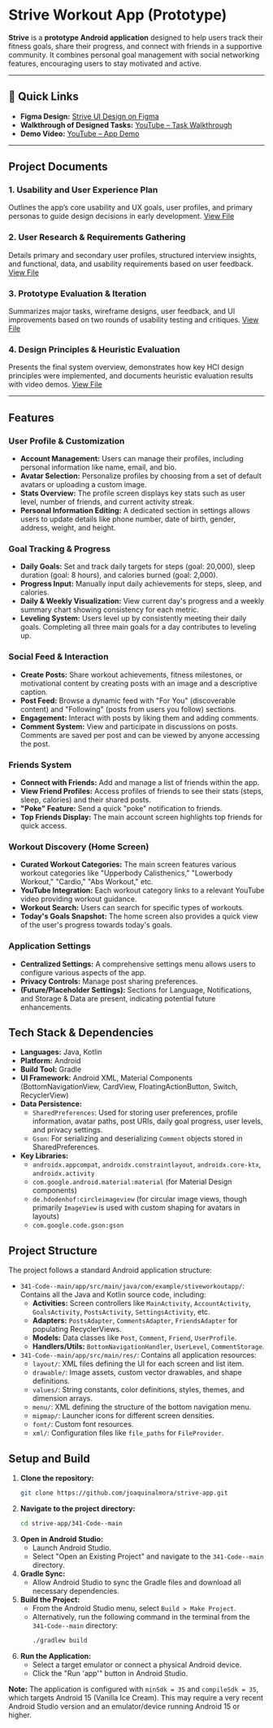 # Strive Workout App (Prototype)

**Strive** is a **prototype Android application** designed to help users track their fitness goals, share their progress, and connect with friends in a supportive community. It combines personal goal management with social networking features, encouraging users to stay motivated and active.

---

## 📎 Quick Links

- **Figma Design:** [Strive UI Design on Figma](https://www.figma.com/design/wFugJGhi50llF3GCcyN0QN/strive-design?node-id=0-1&t=sq1zaeKJLqJSEOs6-1)
- **Walkthrough of Designed Tasks:** [YouTube – Task Walkthrough](https://youtu.be/RvhzrlbUNYE)
- **Demo Video:** [YouTube – App Demo](https://www.youtube.com/watch?v=Wld4pcqKDyM&ab_channel=SamiJaffri)

---
## Project Documents

### 1. **Usability and User Experience Plan**  
Outlines the app’s core usability and UX goals, user profiles, and primary personas to guide design decisions in early development. [View File](https://github.com/joaquinalmora/strive-app/raw/main/strive-reports/1.%20Usability%20and%20User%20Experience%20Plan.pdf)

### 2. **User Research & Requirements Gathering**  
Details primary and secondary user profiles, structured interview insights, and functional, data, and usability requirements based on user feedback. [View File](https://github.com/joaquinalmora/strive-app/raw/main/strive-reports/2.%20User%20Research%20%26%20Requirements%20Gathering.pdf)

### 3. **Prototype Evaluation & Iteration**  
Summarizes major tasks, wireframe designs, user feedback, and UI improvements based on two rounds of usability testing and critiques. [View File](https://github.com/joaquinalmora/strive-app/raw/main/strive-reports/3.%20Prototype%20Evaluation%20%26%20Iteration.pdf)

### 4. **Design Principles & Heuristic Evaluation**  
Presents the final system overview, demonstrates how key HCI design principles were implemented, and documents heuristic evaluation results with video demos. [View File](https://github.com/joaquinalmora/strive-app/raw/main/strive-reports/4.%20Design%20Principles%20%26%20Heuristic%20Evaluation.pdf)

---

## Features

### User Profile & Customization
*   **Account Management:** Users can manage their profiles, including personal information like name, email, and bio.
*   **Avatar Selection:** Personalize profiles by choosing from a set of default avatars or uploading a custom image.
*   **Stats Overview:** The profile screen displays key stats such as user level, number of friends, and current activity streak.
*   **Personal Information Editing:** A dedicated section in settings allows users to update details like phone number, date of birth, gender, address, weight, and height.

### Goal Tracking & Progress
*   **Daily Goals:** Set and track daily targets for steps (goal: 20,000), sleep duration (goal: 8 hours), and calories burned (goal: 2,000).
*   **Progress Input:** Manually input daily achievements for steps, sleep, and calories.
*   **Daily & Weekly Visualization:** View current day's progress and a weekly summary chart showing consistency for each metric.
*   **Leveling System:** Users level up by consistently meeting their daily goals. Completing all three main goals for a day contributes to leveling up.

### Social Feed & Interaction
*   **Create Posts:** Share workout achievements, fitness milestones, or motivational content by creating posts with an image and a descriptive caption.
*   **Post Feed:** Browse a dynamic feed with "For You" (discoverable content) and "Following" (posts from users you follow) sections.
*   **Engagement:** Interact with posts by liking them and adding comments.
*   **Comment System:** View and participate in discussions on posts. Comments are saved per post and can be viewed by anyone accessing the post.

### Friends System
*   **Connect with Friends:** Add and manage a list of friends within the app.
*   **View Friend Profiles:** Access profiles of friends to see their stats (steps, sleep, calories) and their shared posts.
*   **"Poke" Feature:** Send a quick "poke" notification to friends.
*   **Top Friends Display:** The main account screen highlights top friends for quick access.

### Workout Discovery (Home Screen)
*   **Curated Workout Categories:** The main screen features various workout categories like "Upperbody Calisthenics," "Lowerbody Workout," "Cardio," "Abs Workout," etc.
*   **YouTube Integration:** Each workout category links to a relevant YouTube video providing workout guidance.
*   **Workout Search:** Users can search for specific types of workouts.
*   **Today's Goals Snapshot:** The home screen also provides a quick view of the user's progress towards today's goals.

### Application Settings
*   **Centralized Settings:** A comprehensive settings menu allows users to configure various aspects of the app.
*   **Privacy Controls:** Manage post sharing preferences.
*   **(Future/Placeholder Settings):** Sections for Language, Notifications, and Storage & Data are present, indicating potential future enhancements.

## Tech Stack & Dependencies
*   **Languages:** Java, Kotlin
*   **Platform:** Android
*   **Build Tool:** Gradle
*   **UI Framework:** Android XML, Material Components (BottomNavigationView, CardView, FloatingActionButton, Switch, RecyclerView)
*   **Data Persistence:**
    *   `SharedPreferences`: Used for storing user preferences, profile information, avatar paths, post URIs, daily goal progress, user levels, and privacy settings.
    *   `Gson`: For serializing and deserializing `Comment` objects stored in SharedPreferences.
*   **Key Libraries:**
    *   `androidx.appcompat`, `androidx.constraintlayout`, `androidx.core-ktx`, `androidx.activity`
    *   `com.google.android.material:material` (for Material Design components)
    *   `de.hdodenhof:circleimageview` (for circular image views, though primarily `ImageView` is used with custom shaping for avatars in layouts)
    *   `com.google.code.gson:gson`

## Project Structure
The project follows a standard Android application structure:
*   `341-Code--main/app/src/main/java/com/example/stiveworkoutapp/`: Contains all the Java and Kotlin source code, including:
    *   **Activities:** Screen controllers like `MainActivity`, `AccountActivity`, `GoalsActivity`, `PostsActivity`, `SettingsActivity`, etc.
    *   **Adapters:** `PostsAdapter`, `CommentsAdapter`, `FriendsAdapter` for populating RecyclerViews.
    *   **Models:** Data classes like `Post`, `Comment`, `Friend`, `UserProfile`.
    *   **Handlers/Utils:** `BottomNavigationHandler`, `UserLevel`, `CommentStorage`.
*   `341-Code--main/app/src/main/res/`: Contains all application resources:
    *   `layout/`: XML files defining the UI for each screen and list item.
    *   `drawable/`: Image assets, custom vector drawables, and shape definitions.
    *   `values/`: String constants, color definitions, styles, themes, and dimension arrays.
    *   `menu/`: XML defining the structure of the bottom navigation menu.
    *   `mipmap/`: Launcher icons for different screen densities.
    *   `font/`: Custom font resources.
    *   `xml/`: Configuration files like `file_paths` for `FileProvider`.

## Setup and Build
1.  **Clone the repository:**
    ```bash
    git clone https://github.com/joaquinalmora/strive-app.git
    ```
2.  **Navigate to the project directory:**
    ```bash
    cd strive-app/341-Code--main
    ```
3.  **Open in Android Studio:**
    *   Launch Android Studio.
    *   Select "Open an Existing Project" and navigate to the `341-Code--main` directory.
4.  **Gradle Sync:**
    *   Allow Android Studio to sync the Gradle files and download all necessary dependencies.
5.  **Build the Project:**
    *   From the Android Studio menu, select `Build > Make Project`.
    *   Alternatively, run the following command in the terminal from the `341-Code--main` directory:
        ```bash
        ./gradlew build
        ```
6.  **Run the Application:**
    *   Select a target emulator or connect a physical Android device.
    *   Click the "Run 'app'" button in Android Studio.

**Note:** The application is configured with `minSdk = 35` and `compileSdk = 35`, which targets Android 15 (Vanilla Ice Cream). This may require a very recent Android Studio version and an emulator/device running Android 15 or higher.

